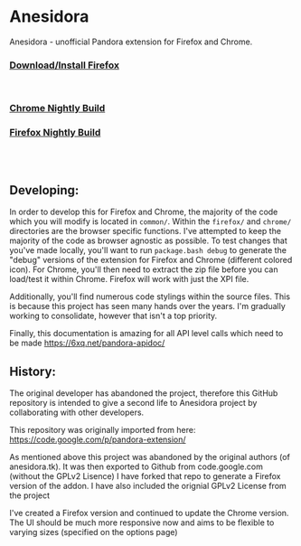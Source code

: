 Anesidora
=========

Anesidora - unofficial Pandora extension for Firefox and Chrome.

<h3><a href="https://addons.mozilla.org/en-US/firefox/addon/anesidora/">Download/Install Firefox</a></h3>
<br>
<h3><a href="https://nightly.link/pvrs12/Anesidora/workflows/package.yaml/master/anesidora-chrome.zip">Chrome Nightly Build</a></h3>
<h3><a href="https://nightly.link/pvrs12/Anesidora/workflows/package.yaml/master/anesidora-chrome.zip">Firefox Nightly Build</a></h3>

<br>
<br>

Developing:
------------
In order to develop this for Firefox and Chrome, the majority of the code which you will modify is located in `common/`. Within the `firefox/` and `chrome/` directories are the browser specific functions. I've attempted to keep the majority of the code as browser agnostic as possible. To test changes that you've made locally, you'll want to run `package.bash debug` to generate the "debug" versions of the extension for Firefox and Chrome (different colored icon). For Chrome, you'll then need to extract the zip file before you can load/test it within Chrome. Firefox will work with just the XPI file.

Additionally, you'll find numerous code stylings within the source files. This is because this project has seen many hands over the years. I'm gradually working to consolidate, however that isn't a top priority. 

Finally, this documentation is amazing for all API level calls which need to be made https://6xq.net/pandora-apidoc/

History:
-----------
The original developer has abandoned the project, therefore this GitHub repository is intended to give a second life to Anesidora project by collaborating with other developers.

This repository was originally imported from here:
https://code.google.com/p/pandora-extension/

As mentioned above this project was abandoned by the original authors (of anesidora.tk). It was then exported to Github from code.google.com (without the GPLv2 Lisence) I have forked that repo to generate a Firefox version of the addon. I have also included the orignial GPLv2 License from the project

I've created a Firefox version and continued to update the Chrome version. The UI should be much more responsive now and aims to be flexible to varying sizes (specified on the options page)
